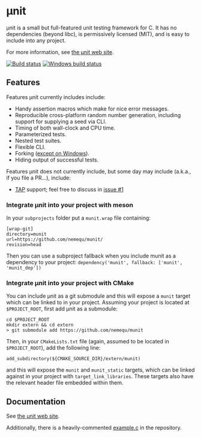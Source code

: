 # µnit

µnit is a small but full-featured unit testing framework for C. It has
no dependencies (beyond libc), is permissively licensed (MIT), and is
easy to include into any project.

For more information, see
[the µnit web site](https://nemequ.github.io/munit).

[![Build status](https://travis-ci.org/nemequ/munit.svg?branch=master)](https://travis-ci.org/nemequ/munit)
[![Windows build status](https://ci.appveyor.com/api/projects/status/db515g5ifcwjohq7/branch/master?svg=true)](https://ci.appveyor.com/project/quixdb/munit/branch/master)

## Features

Features µnit currently includes include:

- Handy assertion macros which make for nice error messages.
- Reproducible cross-platform random number generation, including
  support for supplying a seed via CLI.
- Timing of both wall-clock and CPU time.
- Parameterized tests.
- Nested test suites.
- Flexible CLI.
- Forking
  ([except on Windows](https://github.com/nemequ/munit/issues/2)).
- Hiding output of successful tests.

Features µnit does not currently include, but some day may include
(a.k.a., if you file a PR…), include:

- [TAP](http://testanything.org/) support; feel free to discuss in
  [issue #1](https://github.com/nemequ/munit/issues/1)

### Integrate µnit into your project with meson

In your `subprojects` folder put a `munit.wrap` file containing:

```
[wrap-git]
directory=munit
url=https://github.com/nemequ/munit/
revision=head
```

Then you can use a subproject fallback when you include munit as a
dependency to your project: `dependency('munit', fallback: ['munit', 'munit_dep'])`

### Integrate µnit into your project with CMake

You can include µnit as a git submodule and this will expose a `munit` target which can be linked to in your project. Assuming your project is located at `$PROJECT_ROOT`, first add µnit as a submodule:

```
cd $PROJECT_ROOT
mkdir extern && cd extern
> git submodule add https://github.com/nemequ/munit
```

Then, in your `CMakeLists.txt` file (again, assumed to be located in `$PROJECT_ROOT`), add the following line:

```
add_subdirectory(${CMAKE_SOURCE_DIR}/extern/munit)
```

and this will expose the `munit` and `munit_static` targets, which can be linked against in your project with `target_link_libraries`. These targets also have the relevant header file embedded within them.

## Documentation

See [the µnit web site](https://nemequ.github.io/munit).

Additionally, there is a heavily-commented
[example.c](https://github.com/nemequ/munit/blob/master/example.c) in
the repository.
